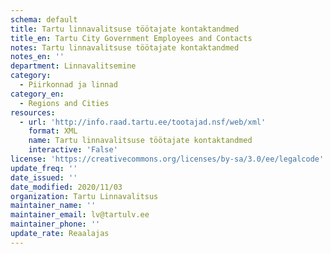 ```yaml
---
schema: default
title: Tartu linnavalitsuse töötajate kontaktandmed
title_en: Tartu City Government Employees and Contacts
notes: Tartu linnavalitsuse töötajate kontaktandmed
notes_en: ''
department: Linnavalitsemine
category:
  - Piirkonnad ja linnad
category_en:
  - Regions and Cities
resources:
  - url: 'http://info.raad.tartu.ee/tootajad.nsf/web/xml'
    format: XML
    name: Tartu linnavalitsuse töötajate kontaktandmed
    interactive: 'False'
license: 'https://creativecommons.org/licenses/by-sa/3.0/ee/legalcode'
update_freq: ''
date_issued: ''
date_modified: 2020/11/03
organization: Tartu Linnavalitsus
maintainer_name: ''
maintainer_email: lv@tartulv.ee
maintainer_phone: ''
update_rate: Reaalajas
---
```

